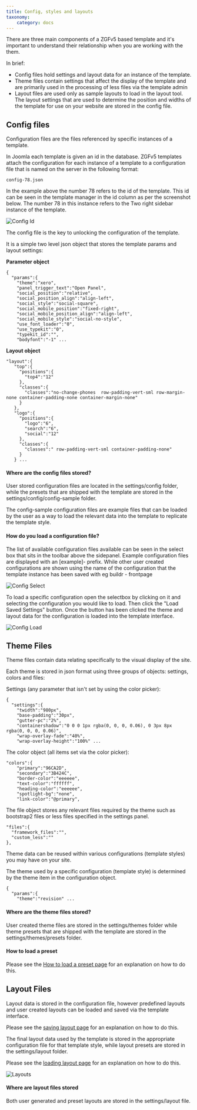 ```yaml
---
title: Config, styles and layouts
taxonomy:
    category: docs
---
```


There are three main components of a ZGFv5 based template and it's important to understand their relationship when you are working with the them.

In brief:

- Config files hold settings and layout data for an instance of the template.
- Theme files contain settings that affect the display of the template and are primarily used in the processing of less files via the template admin
- Layout files are used only as sample layouts to load in the layout tool. The layout settings that are used to determine the position and widths of the template for use on your website are stored in the config file.

## Config files

Configuration files are the files referenced by specific instances of a template.

In Joomla each template is given an id in the database. ZGFv5 templates attach the configuration for each instance of a template to a configuration file that is named on the server in the following format:

	config-78.json

In the example above the number 78 refers to the id of the template. This id can be seen in the template manager in the id column as per the screenshot below. The number 78 in this instance refers to the Two right sidebar instance of the template.

![Config Id](config-id.png)

The config file is the key to unlocking the configuration of the template. 

It is a simple two level json object that stores the template params and layout settings:

**Parameter object**

	{
	  "params":{
	    "theme":"xero",
	    "panel_trigger_text":"Open Panel",
	    "social_position":"relative",
	    "social_position_align":"align-left",
	    "social_style":"social-square",
	    "social_mobile_position":"fixed-right",
	    "social_mobile_position_align":"align-left",
	    "social_mobile_style":"social-no-style",
	    "use_font_loader":"0",
	    "use_typekit":"0",
	    "typekit_id":"",
	    "bodyfont":"-1" ...


**Layout object**

	"layout":{
	   "top":{
	     "positions":{
	       "top4":"12"
	     },
	     "classes":{
	       "classes":"no-change-phones  row-padding-vert-sml row-margin-none container-padding-none container-margin-none"
	     }
	   },
	   "logo":{
	     "positions":{
	       "logo":"6",
	       "search":"6",
	       "social":"12"
	     },
	     "classes":{
	       "classes":" row-padding-vert-sml container-padding-none"
	     }
	   } ...
	

#### Where are the config files stored?

User stored configuration files are located in the settings/config folder, while the presets that are shipped with the template are stored in the settings/config/config-sample folder.

The config-sample configuration files are example files that can be loaded by the user as a way to load the relevant data into the template to replicate the template style.

#### How do you load a configuration file?

The list of available configuration files available can be seen in the select box that sits in the toolbar above the sidepanel. Example configuration files are displayed with an [example]- prefix. While other user created configurations are shown using the name of the configuration that the template instance has been saved with eg buildr - frontpage

![Config Select](config-select.png)

To load a specific configuration open the selectbox by clicking on it and selecting the configuration you would like to load. Then click the "Load Saved Settings" button. Once the button has been clicked the theme and layout data for the configuration is loaded into the template interface. 

![Config Load](load-config.gif)

## Theme Files

Theme files contain data relating specifically to the visual display of the site. 

Each theme is stored in json format using three groups of objects: settings, colors and files:

Settings (any parameter that isn't set by using the color picker): 

	{
	  "settings":{
	    "twidth":"980px",
	    "base-padding":"30px",
	    "gutter-pc":"2%",
	    "containershadow":"0 0 0 1px rgba(0, 0, 0, 0.06), 0 3px 8px rgba(0, 0, 0, 0.06)",
	    "wrap-overlay-fade":"40%",
	    "wrap-overlay-height":"100%" ...

The color object (all items set via the color picker):

	"colors":{
	    "primary":"96CA2D",
	    "secondary":"3B424C",
	    "border-color":"eeeeee",
	    "text-color":"ffffff",
	    "heading-color":"eeeeee",
	    "spotlight-bg":"none",
	    "link-color":"@primary",

The file object stores any relevant files required by the theme such as bootstrap2 files or less files specified in the settings panel.

	"files":{
	  "framework_files":"",
	  "custom_less":""
	},
	
Theme data can be reused within various configurations (template styles) you may have on your site.

The theme used by a specific configuration (template style) is determined by the theme item in the configuration object.

	{
	  "params":{
	    "theme":"revision" ...


#### Where are the theme files stored?

User created theme files are stored in the settings/themes folder while theme presets that are shipped with the template are stored in the settings/themes/presets folder.

#### How to load a preset

Please see the <a href="../style/loading-presets">How to load a preset page</a> for an explanation on how to do this.
	
## Layout Files

Layout data is stored in the configuration file, however predefined layouts and user created layouts can be loaded and saved via the template interface. 

Please see the <a href="../layout/loading-layouts#saving-layouts">saving layout page</a> for an explanation on how to do this.

The final layout data used by the template is stored in the appropriate configuration file for that template style, while layout presets are stored in the settings/layout folder.

Please see the <a href="../layout/loading-layouts">loading layout page</a> for an explanation on how to do this.

![Layouts](layouts.png)

#### Where are layout files stored

Both user generated and preset layouts are stored in the settings/layout file.
